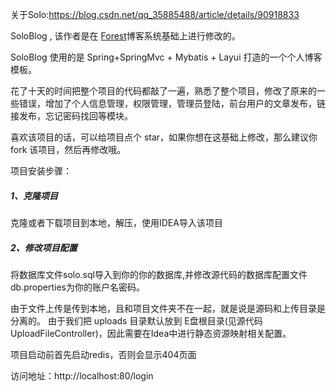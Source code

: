 
关于Solo:https://blog.csdn.net/qq_35885488/article/details/90918833

SoloBlog , 该作者是在 [Forest](https://github.com/saysky/ForestBlog)博客系统基础上进行修改的。

SoloBlog 使用的是 Spring+SpringMvc + Mybatis + Layui 打造的一个个人博客模板。

花了十天的时间把整个项目的代码都敲了一遍，熟悉了整个项目，修改了原来的一些错误，增加了个人信息管理，权限管理，管理员登陆，前台用户的文章发布，链接发布，忘记密码找回等模块。

喜欢该项目的话，可以给项目点个 star，如果你想在这基础上修改，那么建议你 fork 该项目，然后再修改哦。


项目安装步骤：

##### 1、克隆项目 

克隆或者下载项目到本地，解压，使用IDEA导入该项目


##### 2、修改项目配置

将数据库文件solo.sql导入到你的你的数据库,并修改源代码的数据库配置文件db.properties为你的账户名密码。

由于文件上传是传到本地，且和项目文件夹不在一起，就是说是源码和上传目录是分离的。 
由于我们把 uploads 目录默认放到 E盘根目录(见源代码UploadFileController)，因此需要在Idea中进行静态资源映射相关配置。

项目启动前首先启动redis，否则会显示404页面

访问地址：http://localhost:80/login
